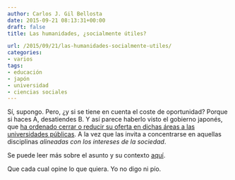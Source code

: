 ```yaml
---
author: Carlos J. Gil Bellosta
date: 2015-09-21 08:13:31+00:00
draft: false
title: Las humanidades, ¿socialmente útiles?

url: /2015/09/21/las-humanidades-socialmente-utiles/
categories:
- varios
tags:
- educación
- japón
- universidad
- ciencias sociales
---
```


Sí, supongo. Pero, ¿y si se tiene en cuenta el coste de oportunidad? Porque si haces A, desatiendes B. Y así parece haberlo visto el gobierno japonés, que [ha ordenado cerrar o reducir su oferta en dichas áreas a las universidades públicas](https://www.timeshighereducation.com/news/social-sciences-and-humanities-faculties-close-japan-after-ministerial-decree). A la vez que las invita a concentrarse en aquellas disciplinas _alineadas con los intereses de la sociedad_.

Se puede leer más sobre el asunto y su contexto [aquí](http://www.wsj.com/articles/japan-rethinks-higher-education-in-skills-push-1438571119).

Que cada cual opine lo que quiera. Yo no digo ni pío.
